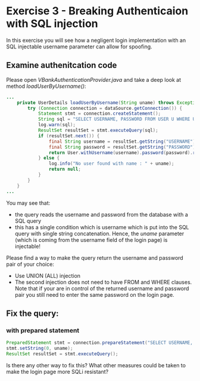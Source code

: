 # Exercise 3 - Breaking Authenticaion with SQL injection
In this exercise you will see how a negligent login implementation with an SQL injectable username parameter can allow for spoofing.
## Examine authenitcation code
Please open _VBankAuthenticationProvider.java_ and take a deep look at method _loadUserByUsername()_:
```java
...
    private UserDetails loadUserByUsername(String uname) throws Exception {
        try (Connection connection = dataSource.getConnection()) {
            Statement stmt = connection.createStatement();
            String sql = "SELECT USERNAME, PASSWORD FROM USER U WHERE U.USERNAME = '" + uname + "'";
            log.warn(sql);
            ResultSet resultSet = stmt.executeQuery(sql);
            if (resultSet.next()) {
                final String username = resultSet.getString("USERNAME");
                final String password = resultSet.getString("PASSWORD");
                return User.withUsername(username).password(password).roles("USER").build();
            } else {
                log.info("No user found with name : " + uname);
                return null;
            }
        }
    }
...
``` 
You may see that:
* the query reads the username and password from the database with a SQL query
* this has a single condition which is username which is put into the SQL query with single string concatenation. Hence, the _uname_ parameter (which is coming from the username field of the login page) is injectable! 

Please find a way to make the query return the username and password pair of your choice:
* Use UNION (ALL) injection
* The second injection does not need to have FROM and WHERE clauses.
Note that if your are in control of the returned username and password pair you still need to enter the same password on the login page.

## Fix the query:
### with prepared statement
```java
PreparedStatement stmt = connection.prepareStatement("SELECT USERNAME, PASSWORD FROM USER U WHERE U.USERNAME = ?");
stmt.setString(0, uname);
ResultSet resultSet = stmt.executeQuery();
```
Is there any other way to fix this?
What other measures could be taken to make the login page more SQLi resistant?